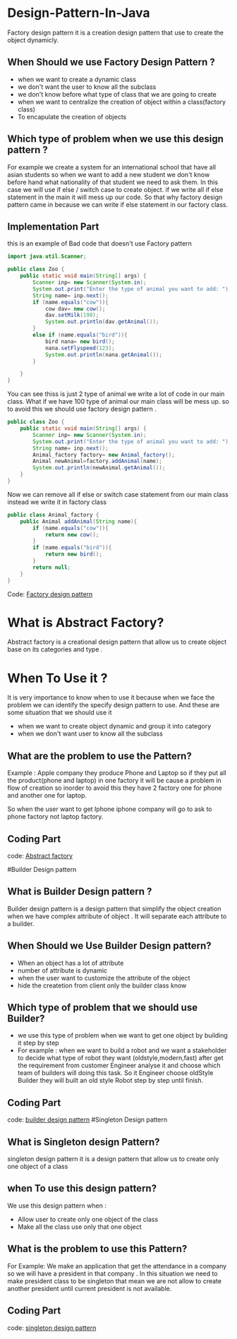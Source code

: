 # Design-Pattern-In-Java
Factory design pattern it is a creation design pattern that use to create the object dynamicly.

## When Should we use Factory Design Pattern ?

- when we want to create a dynamic class
- we don't want the user to know all the subclass
- we don't know before what type of class that we are going to create
- when we want to centralize the creation of object within a class(factory class)
- To encapulate the creation of objects

## Which type of problem when we use this design pattern ?

For example we create a system for an international school that have all asian students so when we want to add a new student we don't know before hand what nationality of that student we need to ask them. In this case we will use if else / switch case to create object. if we write all if else statement in the main it will mess up our code. So that why factory design pattern came in because we can write if else statement in our factory class.

## Implementation Part

this is an example of Bad code that doesn't use Factory pattern

```java
import java.util.Scanner;

public class Zoo {
    public static void main(String[] args) {
        Scanner inp= new Scanner(System.in);
        System.out.print("Enter the type of animal you want to add: ");
        String name= inp.next();
        if (name.equals("cow")){
            cow dav= new cow();
            dav.setMilk(190);
            System.out.println(dav.getAnimal());
        }
        else if (name.equals("bird")){
            bird nana= new bird();
            nana.setFlyspeed(123);
            System.out.println(nana.getAnimal());
        }

    }
}
```

You can see thiss is just 2 type of animal we write a lot of code in our main class. What if we have 100 type of animal our main class will be mess up. so to avoid this we should use factory design pattern .

```java
public class Zoo {
    public static void main(String[] args) {
        Scanner inp= new Scanner(System.in);
        System.out.print("Enter the type of animal you want to add: ");
        String name= inp.next();
        Animal_factory factory= new Animal_factory();
        Animal newAnimal=factory.addAnimal(name);
        System.out.println(newAnimal.getAnimal());
    }
}
```

Now  we can remove all if else or switch case statement from our main class instead we write it in factory class

```java
public class Animal_factory {
    public Animal addAnimal(String name){
        if (name.equals("cow")){
            return new cow();
        }
        if (name.equals("bird")){
            return new bird();
        }
        return null;
    }
}
```

Code: [Factory design pattern](https://github.com/seabnavin19/Design-Pattern-In-Java/tree/master/Factory_design_patter)

# What is Abstract Factory?

 Abstract factory is a creational design pattern that allow us to create object base on its categories and type .

# When To Use it ?

It is very importance to know when to use it because when we face the problem we can identify the specify design pattern to use. And these are some situation that we should use it

- when we want to create object dynamic and  group it into category
- when we don't want user to know all the subclass

## What are the problem to use the Pattern?

Example : Apple company they produce Phone and Laptop so if they put all the product(phone and laptop) in one factory it will be cause a problem in flow of creation so inorder to avoid this they have 2 factory one for phone and another one  for laptop. 

So when the user want to get Iphone iphone company will go to ask to phone factory not laptop factory.

## Coding Part

code: [Abstract factory](https://github.com/seabnavin19/Design-Pattern-In-Java/tree/master/AbstractFactory)

#Builder Design pattern
## What is Builder Design pattern ?

Builder design pattern is a design pattern that simplify the object creation when we have complex attribute of object . It will separate each attribute to a builder.

## When Should we Use Builder Design pattern?

- When an object has a lot of attribute
- number of attribute is dynamic
- when the user want to customize the attribute of the object
- hide the createtion from client only the builder class know

## Which type of problem that we should use Builder?

- we use this type of problem when we want to get one object by building it step by step
- For example : when we want to build a robot and we want a stakeholder to decide what type of robot they want (oldstyle,modern,fast) after get the requirement from customer Engineer analyse it and choose which team of builders will doing this task. So it Engineer choose oldStyle Builder they will built an old style Robot step by step until finish.

## Coding Part

code:  [builder design pattern](https://github.com/seabnavin19/Design-Pattern-In-Java/tree/master/Builder_design_pattern)
#Singleton Design pattern
## What is Singleton design Pattern?

singleton design pattern it is a design pattern that allow us to create only one object of a class

## when To use this design pattern?

 We use this design pattern when :

- Allow user to create only one object of the class
- Make all the class use only that one object

## What is the problem to use this Pattern?

For Example: We make an application that get the attendance in a company so we will have a president in that company . In this situation we need to make president class to be singleton that mean we are not allow to create another president until current president is not available.

## Coding Part

code: [singleton design pattern](https://github.com/seabnavin19/Design-Pattern-In-Java/tree/master/singleton)


